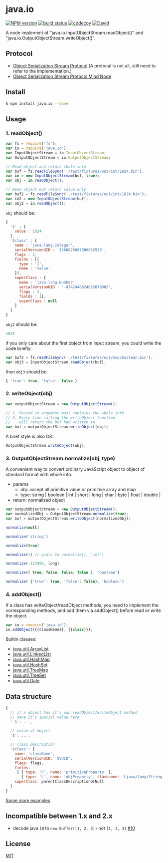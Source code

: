 # java.io

[![NPM version][npm-image]][npm-url]
[![build status][travis-image]][travis-url]
[![codecov](https://codecov.io/gh/node-modules/java.io/branch/master/graph/badge.svg)](https://codecov.io/gh/node-modules/java.io)
[![David][david-image]][david-url]

[npm-image]: https://img.shields.io/npm/v/java.io.svg?style=flat
[npm-url]: https://npmjs.org/package/java.io
[travis-image]: https://img.shields.io/travis/node-modules/java.io.svg?style=flat
[travis-url]: https://travis-ci.org/node-modules/java.io
[david-image]: https://img.shields.io/david/node-modules/java.io.svg?style=flat
[david-url]: https://david-dm.org/node-modules/java.io

A node implement of "java.io.InputObjectStream.readObject()" and "java.io.OutputObjectStream.writeObject()".

## Protocol

- [Object Serialization Stream Protocol](http://docs.oracle.com/javase/6/docs/platform/serialization/spec/protocol.html) (A protocal is not all, still need to refer to the implementation.)
- [Object Serialization Stream Protocol Mind Node](https://www.dropbox.com/s/vfom3gz5t13h3w6/Object%20Serialization%20Stream%20Protocol.pdf)


## Install

```bash
$ npm install java.io --save
```

## Usage

### 1. readObject()

```js
var fs = require('fs');
var io = require('java.io');
var InputObjectStream = io.InputObjectStream;
var OutputObjectStream = io.OutputObjectStream;

// Read object and return whole info
var buf = fs.readFileSync('./test/fixtures/out/int/1024.bin');
var in = new InputObjectStream(buf, true);
var obj = in.readObject();

// Read object but return value only
var buf2 = fs.readFileSync('./test/fixtures/out/int/1024.bin');
var in2 = new InputObjectStream(buf);
var obj2 = in.readObject();
```

`obj` should be:

```js
{
  '$' : {
    value : 1024
  },
  '$class' : {
    name : 'java.lang.Integer',
    serialVersionUID : '1360826667806852920',
    flags : 2,
    fields : [{
      type : 'I',
      name : 'value'
    }],
    superClass : {
      name : 'java.lang.Number',
      serialVersionUID : '-8742448824652078965',
      flags : 2,
      fields : [],
      superClass : null
    }
  }
}
```

`obj2` should be:

```js
1024
```

if you only care about the first object from input stream, you could write the code briefly:

```js
var buf3 = fs.readFileSync('./test/fixtures/out/map/boolean.bin');
var obj3 = InputObjectStream.readObject(buf);
```

then `obj3` should be:

```js
{ 'true': true, 'false': false }
```

### 2. writeObject(obj)

```js
var outputObjectStream = new OutputObjectStream();

// 1. Passed in argument must contains the whole info
// 2. Every time calling the writeObject function
//    will return the buf had written in
var buf = outputObjectStream.writeObject(obj);
```

A brief style is also OK:

```js
OutputObjectStream.writeObject(obj);
```

### 3. OutputObjectStream.normalize(obj, type)

A convenient way to convert ordinary JavaScript object to object of standard format with whole info.

- params
  - obj: accept all primitive value or primitive array and map
  - type: string | boolean | int | short | long | char | byte | float | double |
- return: normalized object

```js
var outputObjectStream = new OutputObjectStream();
var normalizedObj = OutputObjectStream.normalize(true);
var buf = outputObjectStream.writeObject(normalizedObj);
```

```js
normalize(null)

normalize('string')

normalize(true)

normalize(1) // quals to normalize(1, 'int')

normalize(-123456, long)

normalize([ true, false, false, false ], 'boolean')

normalize( {'true': true, 'false': false}, 'boolean')
```

### 4. addObject()

If a class has writeObject/readObject methods, you need to implement the corresponding methods, and add them via addObject() before read or write the object.

```js
var io = require('java.io');
io.addObject({{className}}, {{class}});

```

Builtin classes:

- [java.util.ArrayList](./lib/objects/array_list.js)
- [java.util.LinkedList](./lib/objects/linked_list.js)
- [java.util.HashMap](./lib/objects/hash_map.js)
- [java.util.HashSet](./lib/objects/hash_set.js)
- [java.util.TreeMap](./lib/objects/tree_map.js)
- [java.util.TreeSet](./lib/objects/tree_set.js)
- [java.util.Date](./lib/objects/date.js)

## Data structure

```js
{
  // if a object has it's own readObject/writeObject method
  // save it's special value here
  '_$': ...,

  // value of object
  '$': ...,

  // class description
  '$class': {
    name: 'className',
    serialVersionUID: 'SVUID',
    flags: flags,
    fields:
     [ { type: 'F', name: 'primitiveProperty' },
       { type: 'L', name: 'objProperty', classname: 'Ljava/lang/String;' }],
    superClass: parentClassDescriptionOrNull
  }
}
```

[Some more examples](test/fixtures/in/)

## Incompatible between 1.x and 2.x

- decode java `[B` to `new Buffer([1, 2, 3])` not `[1, 2, 3]` [#10](https://github.com/node-modules/java.io/pull/10)

## License

[MIT](LICENSE)
